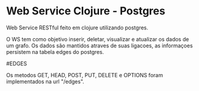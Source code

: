 # Web Service Clojure - Postgres

Web Service RESTful feito em clojure utilizando postgres.

O WS tem como objetivo inserir, deletar, visualizar e atualizar os dados de um grafo. Os dados são mantidos atraves de suas ligacoes, as informaçoes persistem na tabela edges do postgres.

#EDGES

Os metodos GET, HEAD, POST, PUT, DELETE e OPTIONS foram implementados na url "/edges".

